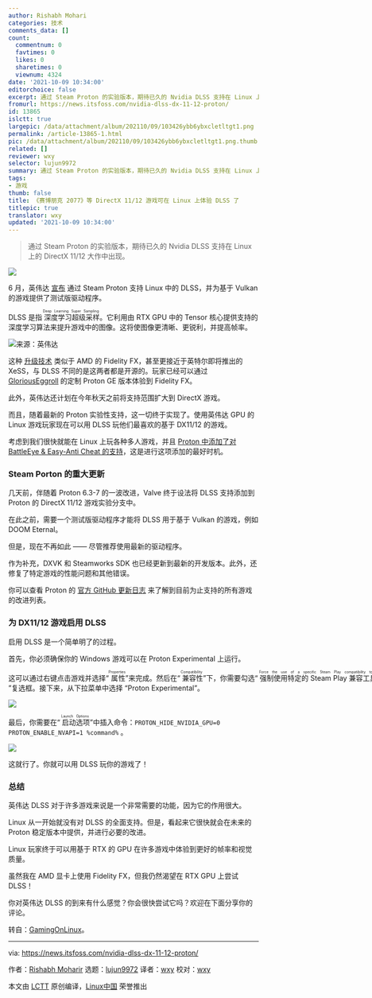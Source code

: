 ```yaml
---
author: Rishabh Mohari
categories: 技术
comments_data: []
count:
  commentnum: 0
  favtimes: 0
  likes: 0
  sharetimes: 0
  viewnum: 4324
date: '2021-10-09 10:34:00'
editorchoice: false
excerpt: 通过 Steam Proton 的实验版本，期待已久的 Nvidia DLSS 支持在 Linux 上的 DirectX 11/12 大作中出现。
fromurl: https://news.itsfoss.com/nvidia-dlss-dx-11-12-proton/
id: 13865
islctt: true
largepic: /data/attachment/album/202110/09/103426ybb6ybxcletltgt1.png
permalink: /article-13865-1.html
pic: /data/attachment/album/202110/09/103426ybb6ybxcletltgt1.png.thumb.jpg
related: []
reviewer: wxy
selector: lujun9972
summary: 通过 Steam Proton 的实验版本，期待已久的 Nvidia DLSS 支持在 Linux 上的 DirectX 11/12 大作中出现。
tags:
- 游戏
thumb: false
title: 《赛博朋克 2077》等 DirectX 11/12 游戏可在 Linux 上体验 DLSS 了
titlepic: true
translator: wxy
updated: '2021-10-09 10:34:00'
---
```



> 
> 通过 Steam Proton 的实验版本，期待已久的 Nvidia DLSS 支持在 Linux 上的 DirectX 11/12 大作中出现。
> 
> 
> 


![](/data/attachment/album/202110/09/103426ybb6ybxcletltgt1.png)


6 月，英伟达 [宣布](https://www.nvidia.com/en-us/geforce/news/june-2021-rtx-dlss-game-update/) 通过 Steam Proton 支持 Linux 中的 DLSS，并为基于 Vulkan 的游戏提供了测试版驱动程序。


DLSS 是指<ruby> 深度学习超级采样 <rt>  Deep Learning Super Sampling </rt></ruby>。它利用由 RTX GPU 中的 Tensor 核心提供支持的深度学习算法来提升游戏中的图像。这将使图像更清晰、更锐利，并提高帧率。


![来源：英伟达](/data/attachment/album/202110/09/103427iyuncn4ubosyzei9.jpg)


这种 [升级技术](https://news.itsfoss.com/intel-xess-open-source/) 类似于 AMD 的 Fidelity FX，甚至更接近于英特尔即将推出的 XeSS，与 DLSS 不同的是这两者都是开源的。玩家已经可以通过 [GloriousEggroll](https://github.com/GloriousEggroll/proton-ge-custom) 的定制 Proton GE 版本体验到 Fidelity FX。


此外，英伟达还计划在今年秋天之前将支持范围扩大到 DirectX 游戏。


而且，随着最新的 Proton 实验性支持，这一切终于实现了。使用英伟达 GPU 的 Linux 游戏玩家现在可以用 DLSS 玩他们最喜欢的基于 DX11/12 的游戏。


考虑到我们很快就能在 Linux 上玩各种多人游戏，并且 [Proton 中添加了对 BattleEye & Easy-Anti Cheat 的支持](https://news.itsfoss.com/easy-anti-cheat-linux/)，这是进行这项添加的最好时机。


### Steam Porton 的重大更新


几天前，伴随着 Proton 6.3-7 的一波改进，Valve 终于设法将 DLSS 支持添加到 Proton 的 DirectX 11/12 游戏实验分支中。


在此之前，需要一个测试版驱动程序才能将 DLSS 用于基于 Vulkan 的游戏，例如 DOOM Eternal。


但是，现在不再如此 —— 尽管推荐使用最新的驱动程序。


作为补充，DXVK 和 Steamworks SDK 也已经更新到最新的开发版本。此外，还修复了特定游戏的性能问题和其他错误。


你可以查看 Proton 的 [官方 GitHub 更新日志](https://github.com/ValveSoftware/Proton/wiki/Changelog) 来了解到目前为止支持的所有游戏的改进列表。


### 为 DX11/12 游戏启用 DLSS


启用 DLSS 是一个简单明了的过程。


首先，你必须确保你的 Windows 游戏可以在 Proton Experimental 上运行。


这可以通过右键点击游戏并选择“<ruby> 属性 <rt>  Properties </rt></ruby>”来完成。然后在“<ruby> 兼容性 <rt>  Compatibility </rt></ruby>”下，你需要勾选“<ruby> 强制使用特定的 Steam Play 兼容工具 <rt>  Force the use of a specific Steam Play compatibility tool </rt></ruby>”复选框。接下来，从下拉菜单中选择 “Proton Experimental”。


![](/data/attachment/album/202110/09/103428ulo7xjkjlhemnrz7.png)


最后，你需要在“<ruby> 启动选项 <rt>  Launch Options </rt></ruby>”中插入命令：`PROTON_HIDE_NVIDIA_GPU=0 PROTON_ENABLE_NVAPI=1 %command%` 。


![](/data/attachment/album/202110/09/103428uayj119c888hoo7g.png)


这就行了。你就可以用 DLSS 玩你的游戏了！


### 总结


英伟达 DLSS 对于许多游戏来说是一个非常需要的功能，因为它的作用很大。


Linux 从一开始就没有对 DLSS 的全面支持。但是，看起来它很快就会在未来的 Proton 稳定版本中提供，并进行必要的改进。


Linux 玩家终于可以用基于 RTX 的 GPU 在许多游戏中体验到更好的帧率和视觉质量。


虽然我在 AMD 显卡上使用 Fidelity FX，但我仍然渴望在 RTX GPU 上尝试 DLSS！


你对英伟达 DLSS 的到来有什么感觉？你会很快尝试它吗？欢迎在下面分享你的评论。


转自：[GamingOnLinux](https://www.gamingonlinux.com/2021/10/proton-experimental-expands-nvidia-dlss-support-on-linux-to-directx-11-titles)。




---


via: <https://news.itsfoss.com/nvidia-dlss-dx-11-12-proton/>


作者：[Rishabh Moharir](https://news.itsfoss.com/author/rishabh/) 选题：[lujun9972](https://github.com/lujun9972) 译者：[wxy](https://github.com/wxy) 校对：[wxy](https://github.com/wxy)


本文由 [LCTT](https://github.com/LCTT/TranslateProject) 原创编译，[Linux中国](https://linux.cn/) 荣誉推出